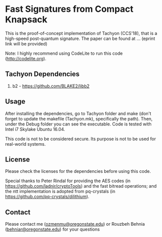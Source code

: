 # Fast Signatures from Compact Knapsack

This is the proof-of-concept implementation of Tachyon (CCS'18), that is a high-speed post-quantum signature. The paper can be found at ... (eprint link will be provided)

Note: I highly recommend using CodeLite to run this code (http://codelite.org).

## Tachyon Dependencies

1. b2 - https://github.com/BLAKE2/libb2

## Usage

After installing the dependencies, go to Tachyon folder and make (don't forget to update the makefile (Tachyon.mk), specifically the path). Then, under the Debug folder you can see the executable. Code is tested with Intel i7 Skylake Ubuntu 16.04.

This code is not to be considered secure. Its purpose is not to be used for real-world systems.

## License

Please check the licenses for the dependencies before using this code.

Special thanks to Peter Rindal for providing the AES codes (in https://github.com/ladnir/cryptoTools) and the fast bitread operations; and the ntt implementation is adopted from pq-crystals (in https://github.com/pq-crystals/dilithium).

## Contact

Please contact me (ozmenmu@oregonstate.edu) or Rouzbeh Behnia (behniar@oregonstate.edu) for your questions

